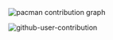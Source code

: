 <picture>
  <source media="(prefers-color-scheme: dark)" srcset="https://raw.githubusercontent.com/MelvinGGS/MelvinGGS/output/pacman-contribution-graph-dark.svg">
  <source media="(prefers-color-scheme: light)" srcset="https://raw.githubusercontent.com/MelvinGGS/MelvinGGS/output/pacman-contribution-graph.svg">
  <img alt="pacman contribution graph" src="https://raw.githubusercontent.com/MelvinGGS/MelvinGGS/output/pacman-contribution-graph.svg">
</picture>

![github-user-contribution](https://github.com/user-attachments/assets/4f648d54-3f62-4a19-9957-a6f7134443c0)

